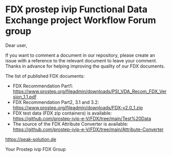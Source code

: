 # FDX prostep ivip Functional Data Exchange project Workflow Forum group

Dear user,

If you want to comment a document in our repository, please create an issue with a reference to the relevant document to leave your comment.
Thanks in advance for helping improving the quality of our FDX documents.

The list of published FDX documents:

- FDX Recommendation Part1: https://www.prostep.org/fileadmin/downloads/PSI_VDA_Recom_FDX_Version_1.1.pdf
- FDX Recommendation Part2, 3.1 and 3.2: https://www.prostep.org/fileadmin/downloads/FDX-v2.0_1.zip
- FDX test data (FDX zip containers) is available: https://github.com/prostep-ivip-e-V/FDX/tree/main/Test%20Data
- The source of the FDX Attribute Converter is available: https://github.com/prostep-ivip-e-V/FDX/tree/main/Attribute-Converter

https://peak-solution.de

Your Prostep ivip FDX Group
